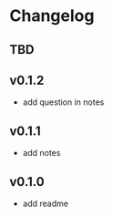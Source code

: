 # Changelog

## TBD

## v0.1.2

- add question in notes

## v0.1.1

- add notes

## v0.1.0

- add readme
